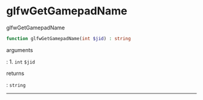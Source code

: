 # glfwGetGamepadName
glfwGetGamepadName

```php
function glfwGetGamepadName(int $jid) : string
```

arguments

:    1. `int` `$jid` 

returns

:    `string` 

---
     